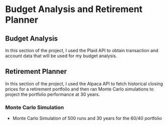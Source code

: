# Budget Analysis and Retirement Planner

## Budget Analysis

In this section of the project, I used the Plaid API to obtain transaction and account data that will be used for my budget analysis.

## Retirement Planner 

In this section of the project, I used the Alpaca API to fetch historical closing prices for a retirement portfolio and then ran Monte Carlo simulations to project the portfolio performance at 30 years.

### Monte Carlo Simulation

* Monte Carlo Simulation of 500 runs and 30 years for the 60/40 portfolio 
